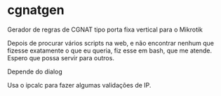 # cgnatgen
Gerador de regras de CGNAT tipo porta fixa vertical para o Mikrotik

Depois de procurar vários scripts na web, e não encontrar nenhum que fizesse exatamente o que eu queria,
fiz esse em bash, que me atende. Espero que possa servir para outros.

Depende do dialog

Usa o ipcalc para fazer algumas validações de IP.
